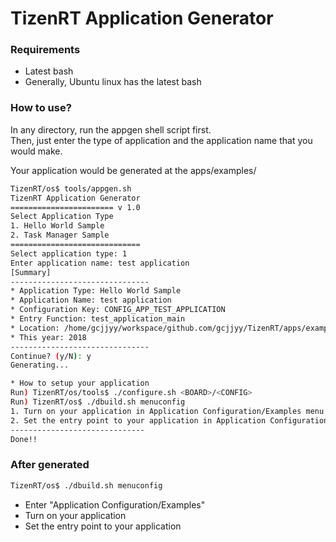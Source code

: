 # TizenRT Application Generator

### Requirements
- Latest bash
- Generally, Ubuntu linux has the latest bash

### How to use?

In any directory, run the appgen shell script first.  
Then, just enter the type of application and the application name that you would make.

Your application would be generated at the apps/examples/

```sh
TizenRT/os$ tools/appgen.sh
TizenRT Application Generator
======================= v 1.0
Select Application Type
1. Hello World Sample
2. Task Manager Sample
=============================
Select application type: 1
Enter application name: test application
[Summary]
-------------------------------
* Application Type: Hello World Sample
* Application Name: test application
* Configuration Key: CONFIG_APP_TEST_APPLICATION
* Entry Function: test_application_main
* Location: /home/gcjjyy/workspace/github.com/gcjjyy/TizenRT/apps/examples/test_application
* This year: 2018
-------------------------------
Continue? (y/N): y
Generating...

* How to setup your application
Run) TizenRT/os/tools$ ./configure.sh <BOARD>/<CONFIG>
Run) TizenRT/os$ ./dbuild.sh menuconfig
1. Turn on your application in Application Configuration/Examples menu
2. Set the entry point to your application in Application Configuration menu
------------------------------
Done!!

```

### After generated
```sh
TizenRT/os$ ./dbuild.sh menuconfig
```

- Enter "Application Configuration/Examples"
- Turn on your application
- Set the entry point to your application
